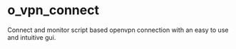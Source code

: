 # o_vpn_connect
Connect and monitor script based openvpn connection with an easy to use and intuitive gui.
